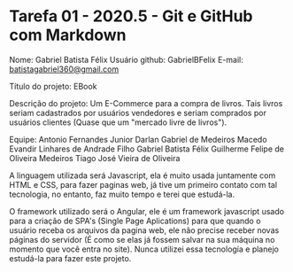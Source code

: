 # Tarefa 01 - 2020.5 - Git e GitHub com Markdown


Nome: Gabriel Batista Félix
Usuário github: GabrielBFelix
E-mail: batistagabriel360@gmail.com


Título do projeto: EBook

Descrição do projeto: Um E-Commerce para a compra de livros. Tais livros seriam cadastrados por usuários vendedores e seriam comprados por usuários clientes (Quase que um "mercado livre de livros").

Equipe: 
Antonio Fernandes Junior
Darlan Gabriel de Medeiros Macedo
Evandir Linhares de Andrade Filho
Gabriel Batista Félix
Guilherme Felipe de Oliveira Medeiros
Tiago José Vieira de Oliveira

A linguagem utilizada será Javascript, ela é muito usada juntamente com HTML e CSS, para fazer paginas web, já tive um primeiro contato com tal tecnologia, no entanto, faz muito tempo e terei que estudá-la.

O framework utilizado será o Angular, ele é um framework javascript usado para a criação de SPA's (Single Page Aplications) para que quando o usuário receba os arquivos da pagina web, ele não precise receber novas páginas do servidor (É como se elas já fossem salvar na sua máquina no momento que você entra no site). Nunca utilizei essa tecnología e planejo estudá-la para fazer este projeto.




